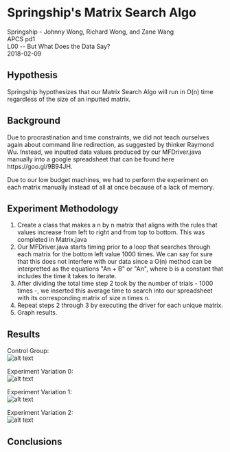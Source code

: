 # Springship's Matrix Search Algo

Springship - Johnny Wong, Richard Wong, and Zane Wang<br />
APCS pd1<br />
L00 -- But What Does the Data Say?<br />
2018-02-09

## Hypothesis
  <p> Springship hypothesizes that our Matrix Search Algo will run in O(n) time regardless of the size of an inputted matrix. </p>

## Background
  <p> Due to procrastination and time constraints, we did not teach ourselves again about command line redirection, as suggested by thinker Raymond Wu. Instead, we inputted data values produced by our MFDriver.java manually into a google spreadsheet that can be found here https://goo.gl/9B94JH. </p>
  <p> Due to our low budget machines, we had to perform the experiment on each matrix manually instead of all at once because of a lack of memory. </p>

## Experiment Methodology
  1. Create a class that makes a n by n matrix that aligns with the rules that values increase from left to right and from top to bottom.      This was completed in Matrix.java
  2. Our MFDriver.java starts timing prior to a loop that searches through each matrix for the bottom left value 1000 times. We can say        for sure that this does not interfere with our data since a O(n) method can be interpretted as the equations "An + B" or "An", where      b is a constant that includes the time it takes to iterate. 
  3. After dividing the total time step 2 took by the number of trials - 1000 times -, we inserted this average time to search into our        spreadsheet with its corresponding matrix of size n times n.
  4. Repeat steps 2 through 3 by executing the driver for each unique matrix.
  5. Graph results.
  
## Results 
  Control Group: <br/>
  ![alt text](https://i.imgur.com/d8OczgE.png)
  
  Experiment Variation 0: <br/>
  ![alt text](https://i.imgur.com/Wd4zn47.png)
  
  Experiment Variation 1: <br/>
  ![alt text](https://i.imgur.com/1DTz18y.png)
  
  Experiment Variation 2: <br/>
  ![alt text](https://i.imgur.com/qCEPdes.png)

## Conclusions
